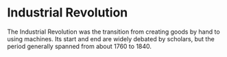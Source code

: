 # Industrial Revolution 

The Industrial Revolution was the transition from creating goods by hand to using machines. Its start and end are widely debated by scholars, but the period generally spanned from about 1760 to 1840.